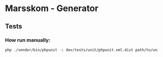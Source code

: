 # Marsskom - Generator

## Tests

### How run manually:

```bash
php ./vendor/bin/phpunit -c dev/tests/unit/phpunit.xml.dist path/to/unit
```
